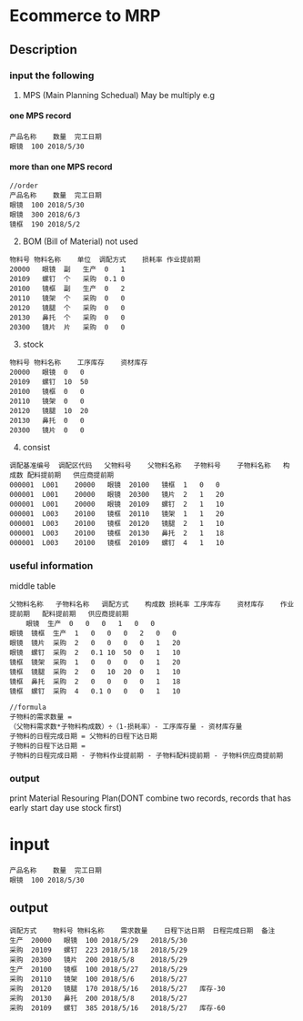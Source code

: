 # Ecommerce to MRP

## Description

### input the following

1. MPS  (Main Planning Schedual) May be multiply
e.g

#### one MPS record

```
产品名称	数量	完工日期
眼镜	100	2018/5/30
```

#### more than one MPS record

```
//order
产品名称	数量	完工日期
眼镜	100	2018/5/30
眼镜	300	2018/6/3
镜框	190	2018/5/2
```

2. BOM (Bill of Material) not used

```
物料号	物料名称	单位	调配方式	损耗率	作业提前期
20000	眼镜	副	生产	0	1
20109	螺钉	个	采购	0.1	0
20100	镜框	副	生产	0	2
20110	镜架	个	采购	0	0
20120	镜腿	个	采购	0	0
20130	鼻托	个	采购	0	0
20300	镜片	片	采购	0	0
```

3. stock

```
物料号	物料名称	工序库存	资材库存
20000	眼镜	0	0
20109	螺钉	10	50
20100	镜框	0	0
20110	镜架	0	0
20120	镜腿	10	20
20130	鼻托	0	0
20300	镜片	0	0
```

4. consist

```
调配基准编号	调配区代码	父物料号	父物料名称	子物料号	子物料名称	构成数	配料提前期	供应商提前期
000001	L001	20000	眼镜	20100	镜框	1	0	0
000001	L001	20000	眼镜	20300	镜片	2	1	20
000001	L001	20000	眼镜	20109	螺钉	2	1	10
000001	L003	20100	镜框	20110	镜架	1	1	20
000001	L003	20100	镜框	20120	镜腿	2	1	10
000001	L003	20100	镜框	20130	鼻托	2	1	18
000001	L003	20100	镜框	20109	螺钉	4	1	10
```

### useful information

middle table
```
父物料名称	子物料名称	调配方式	构成数	损耗率	工序库存	资材库存	作业提前期	配料提前期	供应商提前期
	眼镜	生产	0	0	0	1	0	0
眼镜	镜框	生产	1	0	0	0	2	0	0
眼镜	镜片	采购	2	0	0	0	0	1	20
眼镜	螺钉	采购	2	0.1	10	50	0	1	10
镜框	镜架	采购	1	0	0	0	0	1	20
镜框	镜腿	采购	2	0	10	20	0	1	10
镜框	鼻托	采购	2	0	0	0	0	1	18
镜框	螺钉	采购	4	0.1	0	0	0	1	10

//formula
子物料的需求数量 = 
（父物料需求数*子物料构成数）÷（1-损耗率）- 工序库存量 - 资材库存量 
子物料的日程完成日期 = 父物料的日程下达日期
子物料的日程下达日期 = 
子物料的日程完成日期 - 子物料作业提前期 - 子物料配料提前期 - 子物料供应商提前期
```

### output 

print Material Resouring Plan(DONT combine two records, records that has early start day use stock first)

# input

```
产品名称	数量	完工日期
眼镜	100	2018/5/30
```

## output

```
调配方式	物料号	物料名称	需求数量	日程下达日期	日程完成日期	备注
生产	20000	眼镜	100	2018/5/29	2018/5/30	
采购	20109	螺钉	223	2018/5/18	2018/5/29	
采购	20300	镜片	200	2018/5/8	2018/5/29	
生产	20100	镜框	100	2018/5/27	2018/5/29	
采购	20110	镜架	100	2018/5/6	2018/5/27	
采购	20120	镜腿	170	2018/5/16	2018/5/27	库存-30
采购	20130	鼻托	200	2018/5/8	2018/5/27	
采购	20109	螺钉	385	2018/5/16	2018/5/27	库存-60
```
